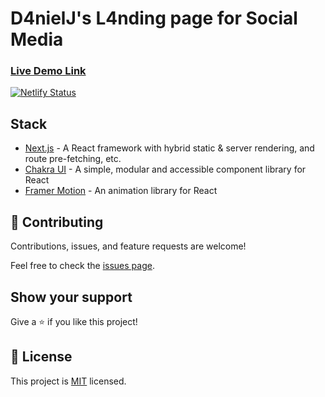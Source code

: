 # D4nielJ's L4nding page for Social Media

### [Live Demo Link](https://l4nding.netlify.app/)
[![Netlify Status](https://api.netlify.com/api/v1/badges/74903b60-44fe-453b-8439-4b5afcf0b4c3/deploy-status)](https://app.netlify.com/sites/l4nding/deploys)

## Stack

- [Next.js](https://nextjs.org/) - A React framework with hybrid static & server rendering, and route pre-fetching, etc.
- [Chakra UI](https://chakra-ui.com/) - A simple, modular and accessible component library for React
- [Framer Motion](https://www.framer.com/motion/) - An animation library for React

## 🤝 Contributing

Contributions, issues, and feature requests are welcome!

Feel free to check the [issues page](../../issues/).

## Show your support

Give a ⭐️ if you like this project!

## 📝 License

This project is [MIT](./LICENSE) licensed.
